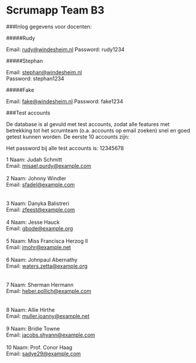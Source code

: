 # Scrumapp Team B3


###Inlog gegevens voor docenten:

#####Rudy

Email: rudy@windesheim.nl
Password: rudy1234

#####Stephan

Email: stephan@windesheim.nl    
Password: stephan1234

#####Fake

Email: fake@windesheim.nl
Password: fake1234


###Test accounts

De database is al gevuld met test accounts, zodat alle features met betrekking tot het scrumteam (o.a. accounts op email zoeken)
snel en goed getest kunnen worden. De eerste 10 accounts zijn:

Het password bij alle test accounts is: 12345678

1  Naam: Judah Schmitt<br/>
   Email: misael.purdy@example.com <br/><br/>
2  Naam: Johnny Windler <br/>
   Email: sfadel@example.com <br/><br/>   
3  Naam: Danyka Balistreri<br/>
   Email: zfeest@example.com <br/><br/>
4  Naam: Jesse Hauck <br/>
   Email: gbode@example.org<br/><br/>
5  Naam: Miss Francisca Herzog II <br/>
   Email: jmohr@example.net <br/><br/>
6  Naam: Johnpaul Abernathy <br/>
   Email: waters.zetta@example.org <br/><br/>      
7  Naam: Sherman Hermann <br/>
   Email: heber.pollich@example.com <br/><br/>    
8  Naam: Allie Hirthe <br/>
   Email: muller.joanny@example.net <br/><br/> 
9  Naam: Bridie Towne <br/>
   Email: jacobs.shyann@example.com <br/><br/> 
10 Naam: Prof. Conor Haag <br/>
   Email: sadye29@example.com <br/><br/>
